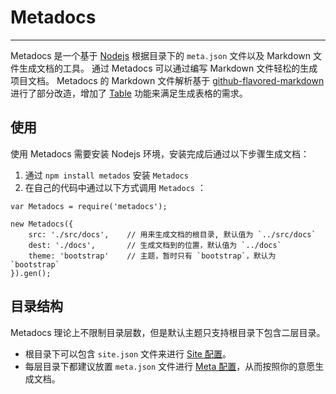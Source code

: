 Metadocs
========
--------

Metadocs 是一个基于 [Nodejs](http://nodejs.org/) 根据目录下的 `meta.json` 文件以及 Markdown 文件生成文档的工具。
通过 Metadocs 可以通过编写 Markdown 文件轻松的生成项目文档。
Metadocs 的 Markdown 文件解析基于 [github-flavored-markdown](https://github.com/github/github-flavored-markdown) 进行了部分改造，增加了 [Table](http://michelf.ca/projects/php-markdown/extra/#table) 功能来满足生成表格的需求。

使用
--------
使用 Metadocs 需要安装 Nodejs 环境，安装完成后通过以下步骤生成文档：
1. 通过 `npm install metados` 安装 `Metadocs`
2. 在自己的代码中通过以下方式调用 `Metadocs` ：

```
var Metadocs = require('metadocs');

new Metadocs({
    src: './src/docs',    // 用来生成文档的根目录, 默认值为 `../src/docs`
    dest: './docs',       // 生成文档到的位置，默认值为 `../docs`
    theme: 'bootstrap'    // 主题，暂时只有 `bootstrap`，默认为 `bootstrap`
}).gen();
```

目录结构
--------
Metadocs 理论上不限制目录层数，但是默认主题只支持根目录下包含二层目录。

- 根目录下可以包含 `site.json` 文件来进行 [Site 配置](site/index.html)。
- 每层目录下都建议放置 `meta.json` 文件进行 [Meta 配置](meta/index.html)，从而按照你的意愿生成文档。